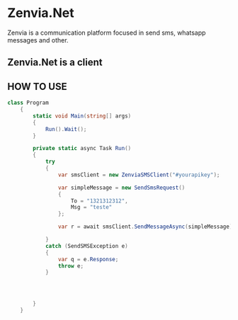 # Zenvia.Net
Zenvia is a communication platform focused in send sms, whatsapp messages and other.

## Zenvia.Net is a client

## HOW TO USE
```csharp
class Program
    {
        static void Main(string[] args)
        {
            Run().Wait();
        }

        private static async Task Run()
        {
            try
            {
                var smsClient = new ZenviaSMSClient("#yourapikey");

                var simpleMessage = new SendSmsRequest()
                {
                    To = "1321312312",
                    Msg = "teste"
                };

                var r = await smsClient.SendMessageAsync(simpleMessage);

            }
            catch (SendSMSException e)
            {
                var q = e.Response;
                throw e;
            }




        }
    }
```
